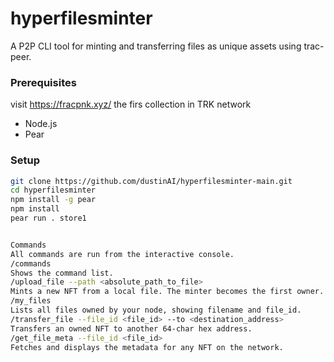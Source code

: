 # hyperfilesminter

A P2P CLI tool for minting and transferring files as unique assets using trac-peer.

### Prerequisites


visit
https://fracpnk.xyz/                the firs collection in TRK network

- Node.js
- Pear

### Setup

```bash
git clone https://github.com/dustinAI/hyperfilesminter-main.git
cd hyperfilesminter
npm install -g pear
npm install
pear run . store1


Commands
All commands are run from the interactive console.
/commands
Shows the command list.
/upload_file --path <absolute_path_to_file>
Mints a new NFT from a local file. The minter becomes the first owner. A JSON receipt is created locally in the /receipts directory.
/my_files
Lists all files owned by your node, showing filename and file_id.
/transfer_file --file_id <file_id> --to <destination_address>
Transfers an owned NFT to another 64-char hex address.
/get_file_meta --file_id <file_id>
Fetches and displays the metadata for any NFT on the network.
